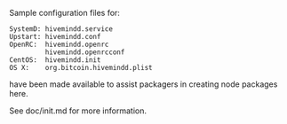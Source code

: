 Sample configuration files for:
```
SystemD: hivemindd.service
Upstart: hivemindd.conf
OpenRC:  hivemindd.openrc
         hivemindd.openrcconf
CentOS:  hivemindd.init
OS X:    org.bitcoin.hivemindd.plist
```
have been made available to assist packagers in creating node packages here.

See doc/init.md for more information.
